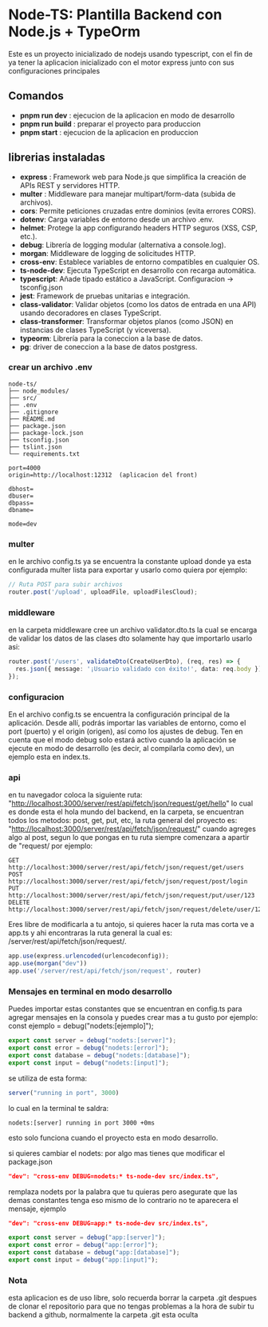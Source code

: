 # Node-TS: Plantilla Backend con Node.js + TypeOrm

Este  es un proyecto inicializado de nodejs usando typescript, con el fin de
ya tener la aplicacion inicializado con el motor express junto con sus configuraciones principales

## Comandos

- **pnpm run dev** : ejecucion de la aplicacion en modo de desarrollo
- **pnpm run build** : preparar el proyecto para produccion
- **pnpm start** : ejecucion de la aplicacion en produccion

## librerias instaladas

- **express** : Framework web para Node.js que simplifica la creación de APIs REST y servidores HTTP.
- **multer** : Middleware para manejar multipart/form-data (subida de archivos).
- **cors**: Permite peticiones cruzadas entre dominios (evita errores CORS).
- **dotenv**: Carga variables de entorno desde un archivo .env.
- **helmet**: Protege la app configurando headers HTTP seguros (XSS, CSP, etc.).
- **debug**:  Librería de logging modular (alternativa a console.log).
- **morgan**: Middleware de logging de solicitudes HTTP.
- **cross-env**: Establece variables de entorno compatibles en cualquier OS.
- **ts-node-dev**: Ejecuta TypeScript en desarrollo con recarga automática.
- **typescript**: Añade tipado estático a JavaScript. Configuracion -> tsconfig.json
- **jest**: Framework de pruebas unitarias e integración.
- **class-validator**: Validar objetos (como los datos de entrada en una API) usando decoradores en clases TypeScript.
- **class-transformer**: Transformar objetos planos (como JSON) en instancias de clases TypeScript (y viceversa).
- **typeorm**:  Librería para la coneccion a la base de datos.
- **pg**:  driver de coneccion a la base de datos postgress.

### crear un archivo .env

```repositorio
node-ts/
├── node_modules/       
├── src/ 
├── .env                     
├── .gitignore   
├── README.md                 
├── package.json  
├── package-lock.json
├── tsconfig.json
├── tslint.json    
└── requirements.txt         
```

```.env  
port=4000  
origin=http://localhost:12312  (aplicacion del front)

dbhost=
dbuser=
dbpass=
dbname=

mode=dev
```

### multer

en le archivo config.ts ya se encuentra la constante upload donde ya esta configurada multer lista para exportar
y usarlo como quiera por ejemplo:

```post.route.ts
// Ruta POST para subir archivos
router.post('/upload', uploadFile, uploadFilesCloud);

```

### middleware

en la carpeta middleware cree un archivo validator.dto.ts la cual se encarga de validar los datos de las clases dto
solamente hay que importarlo usarlo asi:

```post.route.ts
router.post('/users', validateDto(CreateUserDto), (req, res) => {
  res.json({ message: '¡Usuario validado con éxito!', data: req.body });
});
```

### configuracion

En el archivo config.ts se encuentra la configuración principal de la aplicación. Desde allí, podrás importar las variables de entorno, como el port (puerto) y el origin (origen), así como los ajustes de debug. Ten en cuenta que el modo debug solo estará activo cuando la aplicación se ejecute en modo de desarrollo (es decir, al compilarla como dev), un ejemplo esta en index.ts.

### api

en tu navegador coloca la siguiente ruta: "<http://localhost:3000/server/rest/api/fetch/json/request/get/hello>" lo cual es donde esta el hola mundo del backend, en la carpeta, se encuentran todos los metodos: post, get, put, etc, la ruta general del proyecto es: "<http://localhost:3000/server/rest/api/fetch/json/request/>" cuando agreges algo al post, segun lo que pongas en tu ruta siempre comenzara a apartir de "request/ por ejemplo:

```http
GET    http://localhost:3000/server/rest/api/fetch/json/request/get/users
POST   http://localhost:3000/server/rest/api/fetch/json/request/post/login
PUT    http://localhost:3000/server/rest/api/fetch/json/request/put/user/123
DELETE http://localhost:3000/server/rest/api/fetch/json/request/delete/user/123
```

Eres libre de modificarla a tu antojo, si quieres hacer la ruta mas corta ve a app.ts y ahi encontraras la ruta general la cual es: /server/rest/api/fetch/json/request/.

```app.ts
app.use(express.urlencoded(urlencodeconfig));
app.use(morgan("dev"))
app.use('/server/rest/api/fetch/json/request', router)
```

### Mensajes en terminal en modo desarrollo

Puedes importar estas constantes que se encuentran en config.ts para agregar mensajes en la consola y puedes crear mas a tu gusto por ejemplo: const ejemplo = debug("nodets:[ejemplo]");

```config.ts
export const server = debug("nodets:[server]");
export const error = debug("nodets:[error]");
export const database = debug("nodets:[database]");
export const input = debug("nodets:[input]");
```

se utiliza de esta forma:

```index.ts
server("running in port", 3000)
```

lo cual en la terminal te saldra:

```terminal
nodets:[server] running in port 3000 +0ms
```

esto solo funciona cuando el proyecto esta en modo desarrollo.

si quieres cambiar el nodets: por algo mas tienes que modificar el package.json

```package.json
"dev": "cross-env DEBUG=nodets:* ts-node-dev src/index.ts",
```

remplaza nodets por la palabra que tu quieras pero asegurate que las demas constantes tenga eso mismo de lo contrario
no te aparecera el mensaje, ejemplo

```package.json
"dev": "cross-env DEBUG=app:* ts-node-dev src/index.ts",
```

```config.ts
export const server = debug("app:[server]");
export const error = debug("app:[error]");
export const database = debug("app:[database]");
export const input = debug("app:[input]");
```

### Nota

esta aplicacion es de uso libre, solo recuerda borrar la carpeta .git despues de clonar el repositorio para que no tengas problemas a la hora de subir tu backend a github, normalmente la carpeta .git esta oculta
